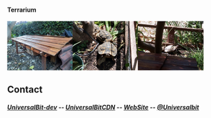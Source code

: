 #### Terrarium
<img src="https://github.com/universalbit-dev/universalbit-dev/blob/main/making/images/terrarium/IMG-20230704-WA0000terrarium.jpg" width="30%"></img><img src="https://github.com/universalbit-dev/universalbit-dev/blob/main/making/images/terrarium/P_20230409_110033_HDRterrarium.jpg" width="30%"></img><img src="https://github.com/universalbit-dev/universalbit-dev/blob/main/making/images/terrarium/P_20230409_105940terrarium.jpg" width="30%"></img> 

## Contact
##### [UniversalBit-dev](https://github.com/universalbit-dev) -- [UniversalBitCDN](https://universalbitcdn.it) -- [WebSite](https://universalbit.it) -- [@Universalbit](https://mastodon.social/@UniversalBit)
